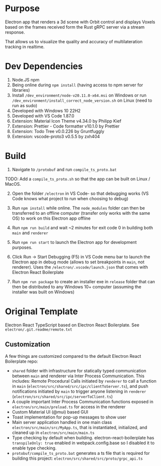 # Purpose
Electron app that renders a 3d scene with Orbit control and displays Voxels based on the frames received form the Rust gRPC server via a stream response.

That allows us to visualize the quality and accuracy of multilateration tracking in realtime.

# Dev Dependencies
1. Node.JS npm
2. Being online during `npm install` (having access to npm server for libraries)
2. Install `/dev_environment/node-v20.11.0-x64.msi` on Windows or run `/dev_environment/install_correct_node_version.sh` on Linux (need to run as sudo)
3. Developed with Windows 10 22H2
4. Developed with VS Code 1.87.0
5. Extension: Material Icon Theme v4.34.0 by Philipp Kief
6. Extension: Prettier - Code formatter v10.1.0 by Prettier
7. Extension: Todo Tree v0.0.226 by Gruntfuggly
8. Extension: vscode-proto3 v0.5.5 by zxh404

# Build
1. Navigate to `/protobuf` and run `compile_ts_proto.bat`

TODO: Add a `compile_ts_proto.sh` so that the app can be built on Linux / MacOS.

2. Open the folder `/electron` in VS Code- so that debugging works (VS Code knows what project to run when choosing to debug)

3. Run `npm install` while online. The `node_modules` folder can then be transferred to an offline computer (transfer only works with the same OS) to work on this Electron app offline

4. Run `npm run build` and wait ~2 minutes for exit code 0 in building both `main` and `renderer`

5. Run `npm run start` to launch the Electron app for development purposes.

6. Click Run -> Start Debugging (F5) in VS Code menu bar to launch the Electron app in debug mode (allows to set breakpoints in `main`, not renderer). Uses the `/electron/.vscode/launch.json` that comes with Electron React Boilerplate

7. Run `npm run package` to create an installer exe in `release` folder that can then be distributed to any Windows 10+ computer (assuming the installer was built on Windows)

# Original Template
Electron React TypeScript based on Electron React Boilerplate. See `electron/.git.readme/remote.txt`

## Customization
A few things are customized compared to the default Electron React Boilerplate repo:
* `shared` folder with infrastructure for statically typed communication between `main` and renderer via Inter Process Communication. This includes: Remote Procedural Calls initiated by `renderer` to call a function in `main` (`electron/src/shared/src/ipc/clientToServer.ts`), and push notifications initiated by `main` to trigger anyone listening in `renderer` (`electron/src/shared/src/ipc/serverToClient.ts`)
* A couple important Inter Process Communication functions exposed in `electron/src/main/preload.ts` for access in the renderer
* Custom Material UI (@mui) based GUI
* Toast implementation for pop-up messages to show user
* Main server application handled in one main class `electron/src/main/src/MyApp.ts`, that is instantiated, initialized, and cleaned up in `electron/src/main/main.ts`
* Type checking by default when building. electron-react-boilerplate has `transpileOnly: true` enabled in webpack.config.base so I disabled it to enable type checking.
* `protobuf/compile_ts_proto.bat` generates a ts file that is required for building this project: `electron/src/shared/src/proto/grpc_api.ts`
